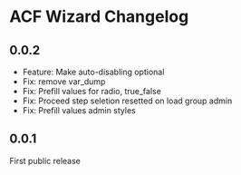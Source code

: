 ACF Wizard Changelog
====================

0.0.2
-----
 - Feature: Make auto-disabling optional
 - Fix: remove var_dump
 - Fix: Prefill values for radio, true_false
 - Fix: Proceed step seletion resetted on load group admin
 - Fix: Prefill values admin styles

0.0.1
-----
First public release
